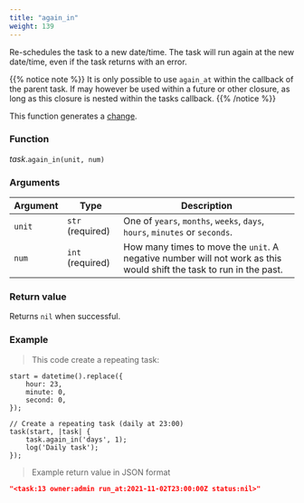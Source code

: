 ```yaml
---
title: "again_in"
weight: 139
---
```


Re-schedules the task to a new date/time. The task will run again at the new date/time, even if the task returns with an error.

{{% notice note %}}
It is only possible to use `again_at` within the callback of the parent task. If may however be used within a future or other closure, as long as this closure is nested within the tasks callback.
{{% /notice %}}

This function generates a [change](../../../overview/changes).

### Function

*task*.`again_in(unit, num)`

### Arguments

Argument | Type | Description
-------- | ---- | -----------
`unit` | `str` (required) | One of `years`, `months`, `weeks`, `days`, `hours`, `minutes` or `seconds`.
`num` | `int` (required) | How many times to move the `unit`. A negative number will not work as this would shift the task to run in the past.

### Return value

Returns `nil` when successful.

### Example

> This code create a repeating task:

```thingsdb,should_pass
start = datetime().replace({
    hour: 23,
    minute: 0,
    second: 0,
});

// Create a repeating task (daily at 23:00)
task(start, |task| {
    task.again_in('days', 1);
    log('Daily task');
});
```

> Example return value in JSON format

```json
"<task:13 owner:admin run_at:2021-11-02T23:00:00Z status:nil>"
```